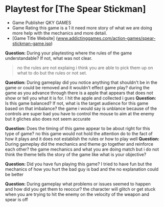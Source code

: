 # Playtest for [The Spear Stickman]

* Game Publisher QKY GAMES 
* Game Rating    this game is a 1 it need more story of what we are doing more help with the mechanics and more detail.
* [Game Title Website]  (www.addictinggames.com/action-games/spear-stickman-game.jsp)

**Question:** During your playtesting where the rules of the game understandable? If not, what was not clear.
> no the rules are not explaing i think you are able to pick them up on what to do but the rules or not set.

**Question:** During gameplay did you notice anything that shouldn't be in the game or could be removed and it wouldn't effect game play?
during the game as you advance through there is a apple that appears that does not show or tell you what it is for. I hit the apple and collected i gues 
**Question:** Is this game balanced? If not, what is the target audience for this game based on that imbalance?
the game i would say is unblance because of the controls are super bad you have to control the mouse to aim at the enemy but it gliches also does not seem accurate 

**Question:** Does the timing of this game appear to be about right for this type of game?
no this game would not hold the attention do to the fact of how it plays and it does not establish the rules or how to play well
**Question:** During gameplay did the mechanics and theme go together and reinforce each other?
the game mechanics and what you are doing match but i do not think the theme tells the story of the game like what is your objective?

**Question:** Did you have fun playing this game?
 I tried to have fun but the mechanics of how you hurt the bad guy is bad and the no explanation could be better 

**Question:** During gameplay what problems or issues seemed to happen and how did you get them to reoccur?
the character will glitch or get stuck when you are trying to hit the enemy on the velocity of the weapon and spear is off 
